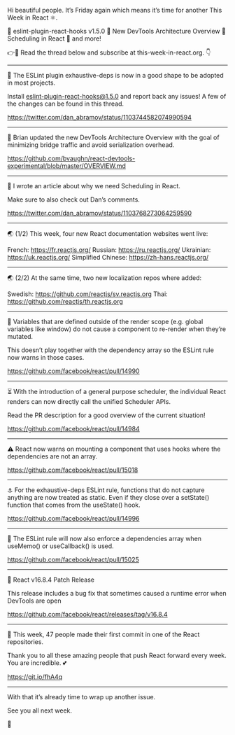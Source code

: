 Hi beautiful people. It’s Friday again which means it’s time for another This Week in React ⚛️.

🔎 eslint-plugin-react-hooks v1.5.0
🐞 New DevTools Architecture Overview
🚀 Scheduling in React
👀 and more!

👉💌 Read the thread below and subscribe at this-week-in-react.org. 👇

---

🔎 The ESLint plugin exhaustive-deps is now in a good shape to be adopted in most projects.

Install eslint-plugin-react-hooks@1.5.0 and report back any issues! A few of the changes can be found in this thread.

https://twitter.com/dan_abramov/status/1103744582074990594

---

🐞 Brian updated the new DevTools Architecture Overview with the goal of minimizing bridge traffic and avoid serialization overhead.

https://github.com/bvaughn/react-devtools-experimental/blob/master/OVERVIEW.md

---

🚀 I wrote an article about why we need Scheduling in React.

Make sure to also check out Dan’s comments.

https://twitter.com/dan_abramov/status/1103768273064259590

---

🌏 (1/2) This week, four new React documentation websites went live:

French: https://fr.reactjs.org/
Russian: https://ru.reactjs.org/
Ukrainian: https://uk.reactjs.org/
Simplified Chinese: https://zh-hans.reactjs.org/

---

🌏 (2/2) At the same time, two new localization repos where added:

Swedish: https://github.com/reactjs/sv.reactjs.org
Thai: https://github.com/reactjs/th.reactjs.org

---

📌 Variables that are defined outside of the render scope (e.g. global variables like window) do not cause a component to re-render when they’re mutated.

This doesn’t play together with the dependency array so the ESLint rule now warns in those cases.

https://github.com/facebook/react/pull/14990

---

⏳ With the introduction of a general purpose scheduler, the individual React renders can now directly call the unified Scheduler APIs.

Read the PR description for a good overview of the current situation!

https://github.com/facebook/react/pull/14984

---

⚠️ React now warns on mounting a component that uses hooks where the dependencies are not an array.

https://github.com/facebook/react/pull/15018

---

⚓️ For the exhaustive-deps ESLint rule, functions that do not capture anything are now treated as static. Even if they close over a setState() function that comes from the useState() hook.

https://github.com/facebook/react/pull/14996

---

🎣 The ESLint rule will now also enforce a dependencies array when useMemo() or useCallback() is used.

https://github.com/facebook/react/pull/15025

---

📌 React v16.8.4 Patch Release

This release includes a bug fix that sometimes caused a runtime error when DevTools are open

https://github.com/facebook/react/releases/tag/v16.8.4

---

👏 This week, 47 people made their first commit in one of the React repositories.

Thank you to all these amazing people that push React forward every week. You are incredible. 💕

https://git.io/fhA4q

---

With that it’s already time to wrap up another issue.

See you all next week.

👋

